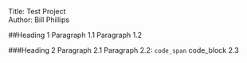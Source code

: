 Title: Test Project  
Author: Bill Phillips


##Heading 1
Paragraph 1.1
Paragraph 1.2

###Heading 2
Paragraph 2.1
Paragraph 2.2: `code_span`
	code_block 2.3
